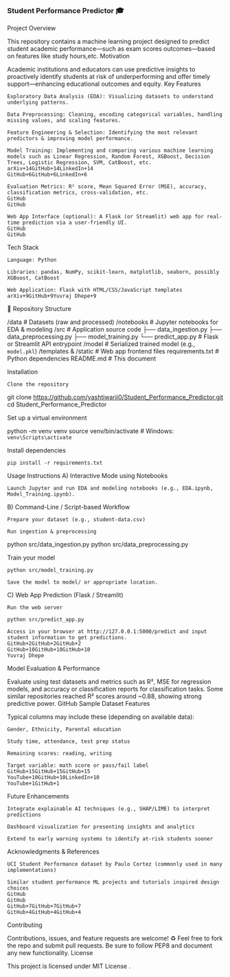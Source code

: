 <h3>Student Performance Predictor 🎓</h3>
Project Overview

This repository contains a machine learning project designed to predict student academic performance—such as exam scores outcomes—based on features like study hours,etc.
Motivation

Academic institutions and educators can use predictive insights to proactively identify students at risk of underperforming and offer timely support—enhancing educational outcomes and equity.
Key Features

    Exploratory Data Analysis (EDA): Visualizing datasets to understand underlying patterns.

    Data Preprocessing: Cleaning, encoding categorical variables, handling missing values, and scaling features.

    Feature Engineering & Selection: Identifying the most relevant predictors & improving model performance.

    Model Training: Implementing and comparing various machine learning models such as Linear Regression, Random Forest, XGBoost, Decision Trees, Logistic Regression, SVM, CatBoost, etc.
    arXiv+14GitHub+14LinkedIn+14
    GitHub+6GitHub+6LinkedIn+6

    Evaluation Metrics: R² score, Mean Squared Error (MSE), accuracy, classification metrics, cross-validation, etc.
    GitHub
    GitHub

    Web App Interface (optional): A Flask (or Streamlit) web app for real-time prediction via a user-friendly UI.
    GitHub
    GitHub

Tech Stack

    Language: Python

    Libraries: pandas, NumPy, scikit-learn, matplotlib, seaborn, possibly XGBoost, CatBoost

    Web Application: Flask with HTML/CSS/JavaScript templates
    arXiv+9GitHub+9Yuvraj Dhepe+9

📂 Repository Structure

/data                      # Datasets (raw and processed)
/notebooks                 # Jupyter notebooks for EDA & modeling
/src                       # Application source code
  ├── data_ingestion.py
  ├── data_preprocessing.py
  ├── model_training.py
  └── predict_app.py        # Flask or Streamlit API entrypoint
/model                     # Serialized trained model (e.g., `model.pkl`)
/templates & /static       # Web app frontend files
requirements.txt           # Python dependencies
README.md                  # This document

Installation

    Clone the repository

git clone https://github.com/yashtiwarii0/Student_Performance_Predictor.git  
cd Student_Performance_Predictor

Set up a virtual environment

python -m venv venv
source venv/bin/activate       # Windows: `venv\Scripts\activate`

Install dependencies

    pip install -r requirements.txt

Usage Instructions
A) Interactive Mode using Notebooks

    Launch Jupyter and run EDA and modeling notebooks (e.g., EDA.ipynb, Model_Training.ipynb).

B) Command-Line / Script-based Workflow

    Prepare your dataset (e.g., student-data.csv)

    Run ingestion & preprocessing

python src/data_ingestion.py
python src/data_preprocessing.py

Train your model

    python src/model_training.py

    Save the model to model/ or appropriate location.

C) Web App Prediction (Flask / Streamlit)

    Run the web server

    python src/predict_app.py

    Access in your browser at http://127.0.0.1:5000/predict and input student information to get predictions.
    GitHub+2GitHub+2GitHub+2
    GitHub+10GitHub+10GitHub+10
    Yuvraj Dhepe

Model Evaluation & Performance

Evaluate using test datasets and metrics such as R², MSE for regression models, and accuracy or classification reports for classification tasks. Some similar repositories reached R² scores around ~0.88, showing strong predictive power.
GitHub
Sample Dataset Features

Typical columns may include these (depending on available data):

    Gender, Ethnicity, Parental education

    Study time, attendance, test prep status

    Remaining scores: reading, writing

    Target variable: math score or pass/fail label
    GitHub+15GitHub+15GitHub+15
    YouTube+10GitHub+10LinkedIn+10
    YouTube+1GitHub+1

Future Enhancements

    Integrate explainable AI techniques (e.g., SHAP/LIME) to interpret predictions

    Dashboard visualization for presenting insights and analytics

    Extend to early warning systems to identify at-risk students sooner

Acknowledgments & References

    UCI Student Performance dataset by Paulo Cortez (commonly used in many implementations)

    Similar student performance ML projects and tutorials inspired design choices
    GitHub
    GitHub
    GitHub+7GitHub+7GitHub+7
    GitHub+4GitHub+4GitHub+4

Contributing

Contributions, issues, and feature requests are welcome! ♻️ Feel free to fork the repo and submit pull requests. Be sure to follow PEP8 and document any new functionality.
License

This project is licensed under MIT License .

